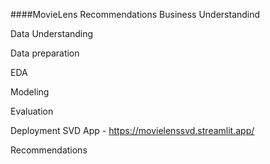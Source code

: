 ####MovieLens Recommendations
Business Understandind

Data Understanding

Data preparation

EDA

Modeling

Evaluation

Deployment
SVD App - https://movielenssvd.streamlit.app/

Recommendations

